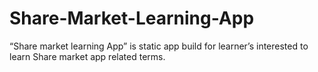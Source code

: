 # Share-Market-Learning-App
“Share market learning App” is static app build for learner’s interested to learn Share  market app related terms.

